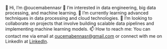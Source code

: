 👋 Hi, I’m @oucemabennasr
👀 I’m interested in data engineering, big data processing, and machine learning.
🌱 I’m currently learning advanced techniques in data processing and cloud technologies.
💞️ I’m looking to collaborate on projects that involve building scalable data pipelines and implementing machine learning models.
📫 How to reach me: You can contact me via email at oucemabennasr@gmail.com or connect with me on LinkedIn at [LinkedIn](https://www.linkedin.com/in/oussama-ben-nasr-501a2116a/).
<!---
oucemabennasr/oucemabennasr is a ✨ special ✨ repository because its `README.md` (this file) appears on your GitHub profile.
You can click the Preview link to take a look at your changes.
--->
